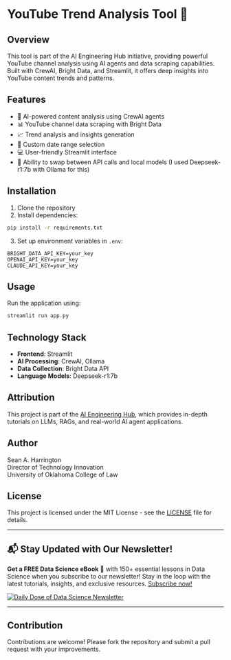 # YouTube Trend Analysis Tool 🎥

## Overview
This tool is part of the AI Engineering Hub initiative, providing powerful YouTube channel analysis using AI agents and data scraping capabilities. Built with CrewAI, Bright Data, and Streamlit, it offers deep insights into YouTube content trends and patterns.

## Features
- 🤖 AI-powered content analysis using CrewAI agents
- 📊 YouTube channel data scraping with Bright Data
- 📈 Trend analysis and insights generation
- 🎯 Custom date range selection
- 💻 User-friendly Streamlit interface
- 🤖 Ability to swap between API calls and local models (I used Deepseek-r1:7b with Ollama for this)

## Installation
1. Clone the repository
2. Install dependencies:
```bash
pip install -r requirements.txt
```
3. Set up environment variables in `.env`:
```
BRIGHT_DATA_API_KEY=your_key
OPENAI_API_KEY=your_key
CLAUDE_API_KEY=your_key
```

## Usage
Run the application using:
```bash
streamlit run app.py
```

## Technology Stack
- **Frontend**: Streamlit
- **AI Processing**: CrewAI, Ollama
- **Data Collection**: Bright Data API
- **Language Models**: Deepseek-r1:7b

## Attribution
This project is part of the [AI Engineering Hub](https://github.com/patchy631/ai-engineering-hub), which provides in-depth tutorials on LLMs, RAGs, and real-world AI agent applications.

## Author
Sean A. Harrington  
Director of Technology Innovation  
University of Oklahoma College of Law

## License
This project is licensed under the MIT License - see the [LICENSE](LICENSE) file for details.

---

## 📬 Stay Updated with Our Newsletter!
**Get a FREE Data Science eBook** 📖 with 150+ essential lessons in Data Science when you subscribe to our newsletter! Stay in the loop with the latest tutorials, insights, and exclusive resources. [Subscribe now!](https://join.dailydoseofds.com)

[![Daily Dose of Data Science Newsletter](https://github.com/patchy631/ai-engineering/blob/main/resources/join_ddods.png)](https://join.dailydoseofds.com)

---

## Contribution

Contributions are welcome! Please fork the repository and submit a pull request with your improvements.
